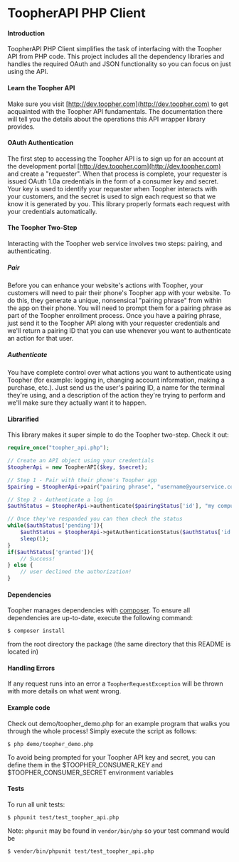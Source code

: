 # ToopherAPI PHP Client

#### Introduction
ToopherAPI PHP Client simplifies the task of interfacing with the Toopher API from PHP code.  This project includes all the dependency libraries and handles the required OAuth and JSON functionality so you can focus on just using the API.

#### Learn the Toopher API
Make sure you visit [http://dev.toopher.com](http://dev.toopher.com) to get acquainted with the Toopher API fundamentals.  The documentation there will tell you the details about the operations this API wrapper library provides.

#### OAuth Authentication

The first step to accessing the Toopher API is to sign up for an account at the development portal [http://dev.toopher.com](http://dev.toopher.com) and create a "requester". When that process is complete, your requester is issued OAuth 1.0a credentials in the form of a consumer key and secret. Your key is used to identify your requester when Toopher interacts with your customers, and the secret is used to sign each request so that we know it is generated by you.  This library properly formats each request with your credentials automatically.

#### The Toopher Two-Step
Interacting with the Toopher web service involves two steps: pairing, and authenticating.

##### Pair
Before you can enhance your website's actions with Toopher, your customers will need to pair their phone's Toopher app with your website.  To do this, they generate a unique, nonsensical "pairing phrase" from within the app on their phone.  You will need to prompt them for a pairing phrase as part of the Toopher enrollment process.  Once you have a pairing phrase, just send it to the Toopher API along with your requester credentials and we'll return a pairing ID that you can use whenever you want to authenticate an action for that user.

##### Authenticate
You have complete control over what actions you want to authenticate using Toopher (for example: logging in, changing account information, making a purchase, etc.).  Just send us the user's pairing ID, a name for the terminal they're using, and a description of the action they're trying to perform and we'll make sure they actually want it to happen.

#### Librarified
This library makes it super simple to do the Toopher two-step.  Check it out:

```php
require_once("toopher_api.php");

// Create an API object using your credentials
$toopherApi = new ToopherAPI($key, $secret);

// Step 1 - Pair with their phone's Toopher app
$pairing = $toopherApi->pair("pairing phrase", "username@yourservice.com");

// Step 2 - Authenticate a log in
$authStatus = $toopherApi->authenticate($pairingStatus['id'], "my computer");

// Once they've responded you can then check the status
while($authStatus['pending']){
    $authStatus = $toopherApi->getAuthenticationStatus($authStatus['id']);
    sleep(1);
}
if($authStatus['granted']){
    // Success!
} else {
    // user declined the authorization!
}
```

#### Dependencies
Toopher manages dependencies with [composer](http://getcomposer.org).  To ensure all dependencies are up-to-date, execute the following command:
```shell
$ composer install
```
from the root directory the package (the same directory that this README is located in)

#### Handling Errors
If any request runs into an error a `ToopherRequestException` will be thrown with more details on what went wrong.

#### Example code
Check out demo/toopher_demo.php for an example program that walks you through the whole process!  Simply execute the script as follows:
```shell
$ php demo/toopher_demo.php
```
To avoid being prompted for your Toopher API key and secret, you can define them in the $TOOPHER_CONSUMER_KEY and $TOOPHER_CONSUMER_SECRET environment variables

#### Tests
To run all unit tests:
```shell
$ phpunit test/test_toopher_api.php
```
Note: `phpunit` may be found in `vendor/bin/php` so your test command
would be
```shell
$ vendor/bin/phpunit test/test_toopher_api.php
```
